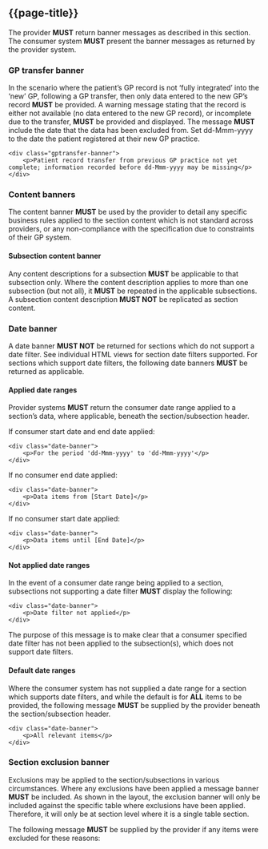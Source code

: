 ## {{page-title}}

The provider **MUST** return banner messages as described in this section. The consumer system **MUST** present the banner messages as returned by the provider system.

### GP transfer banner

In the scenario where the patient’s GP record is not ‘fully integrated’ into the ‘new’ GP, following a GP transfer, then only data entered to the new GP’s record **MUST** be provided. A warning message stating that the record is either not available (no data entered to the new GP record), or incomplete due to the transfer, **MUST** be provided and displayed. The message **MUST** include the date that the data has been excluded from. Set dd-Mmm-yyyy to the date the patient registered at their new GP practice.

```
<div class="gptransfer-banner">
	<p>Patient record transfer from previous GP practice not yet complete; information recorded before dd-Mmm-yyyy may be missing</p>
</div>
```
### Content banners

The content banner **MUST** be used by the provider to detail any specific business rules applied to the section content which is not standard across providers, or any non-compliance with the specification due to constraints of their GP system.

#### Subsection content banner

Any content descriptions for a subsection **MUST** be applicable to that subsection only. Where the content description applies to more than one subsection (but not all), it **MUST** be repeated in the applicable subsections. A subsection content description **MUST NOT** be replicated as section content.

### Date banner

A date banner **MUST NOT** be returned for sections which do not support a date filter. See individual HTML views for section date filters supported. For sections which support date filters, the following date banners **MUST** be returned as applicable.

#### Applied date ranges

Provider systems **MUST** return the consumer date range applied to a section’s data, where applicable, beneath the section/subsection header.

If consumer start date and end date applied:
```
<div class="date-banner">
	<p>For the period 'dd-Mmm-yyyy' to 'dd-Mmm-yyyy'</p>
</div>
```
If no consumer end date applied:
```
<div class="date-banner">
	<p>Data items from [Start Date]</p>
</div>
```
If no consumer start date applied:
```
<div class="date-banner">
	<p>Data items until [End Date]</p> 
</div>
```

#### Not applied date ranges

In the event of a consumer date range being applied to a section, subsections not supporting a date filter **MUST** display the following:
```
<div class="date-banner">
	<p>Date filter not applied</p> 
</div>
```
The purpose of this message is to make clear that a consumer specified date filter has not been applied to the subsection(s), which does not support date filters.

#### Default date ranges

Where the consumer system has not supplied a date range for a section which supports date filters, and while the default is for **ALL** items to be provided, the following message **MUST** be supplied by the provider beneath the section/subsection header.
```
<div class="date-banner">
	<p>All relevant items</p>
</div>
```

### Section exclusion banner

Exclusions may be applied to the section/subsections in various circumstances. Where any exclusions have been applied a message banner **MUST** be included. As shown in the layout, the exclusion banner will only be included against the specific table where exclusions have been applied. Therefore, it will only be at section level where it is a single table section.

The following message **MUST** be supplied by the provider if any items were excluded for these reasons: